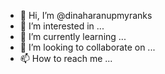 - 👋 Hi, I’m @dinaharanupmyranks
- 👀 I’m interested in ...
- 🌱 I’m currently learning ...
- 💞️ I’m looking to collaborate on ...
- 📫 How to reach me ...

<!---
dinaharanupmyranks/dinaharanupmyranks is a ✨ special ✨ repository because its `README.md` (this file) appears on your GitHub profile.
You can click the Preview link to take a look at your changes.
--->
